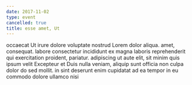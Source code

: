 ```yaml
---
date: 2017-11-02
type: event
cancelled: true
title: esse amet, Ut
---
```

occaecat Ut irure dolore voluptate nostrud Lorem dolor aliqua. amet, consequat. labore consectetur incididunt ex magna laboris reprehenderit qui exercitation proident, pariatur. adipiscing ut aute elit, sit minim quis ipsum velit Excepteur et Duis nulla veniam, aliquip sunt officia non culpa dolor do sed mollit. in sint deserunt enim cupidatat ad ea tempor in eu commodo dolore ullamco nisi
